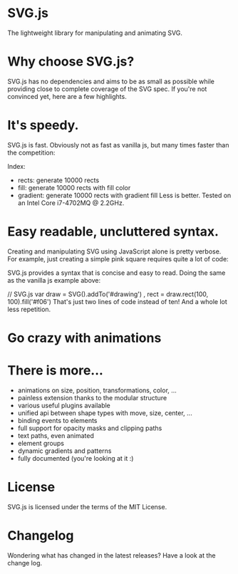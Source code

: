 # SVG.js
The lightweight library for manipulating and animating SVG.





# Why choose SVG.js?
SVG.js has no dependencies and aims to be as small as possible while providing close to complete coverage of the SVG spec. If you're not convinced yet, here are a few highlights.



# It's speedy.
SVG.js is fast. Obviously not as fast as vanilla js, but many times faster than the competition:


Index:

- rects: generate 10000 rects
- fill: generate 10000 rects with fill color
- gradient: generate 10000 rects with gradient fill
Less is better. Tested on an Intel Core i7-4702MQ @ 2.2GHz.



# Easy readable, uncluttered syntax.
Creating and manipulating SVG using JavaScript alone is pretty verbose. For example, just creating a simple pink square requires quite a lot of code:


SVG.js provides a syntax that is concise and easy to read. Doing the same as the vanilla js example above:

// SVG.js
var draw = SVG().addTo('#drawing')
  , rect = draw.rect(100, 100).fill('#f06')
That's just two lines of code instead of ten! And a whole lot less repetition.



# Go crazy with animations



# There is more...
- animations on size, position, transformations, color, ...
- painless extension thanks to the modular structure
- various useful plugins available
- unified api between shape types with move, size, center, ...
- binding events to elements
- full support for opacity masks and clipping paths
- text paths, even animated
- element groups
- dynamic gradients and patterns
- fully documented (you're looking at it :)
# License
SVG.js is licensed under the terms of the MIT License.

# Changelog
Wondering what has changed in the latest releases? Have a look at the change log.